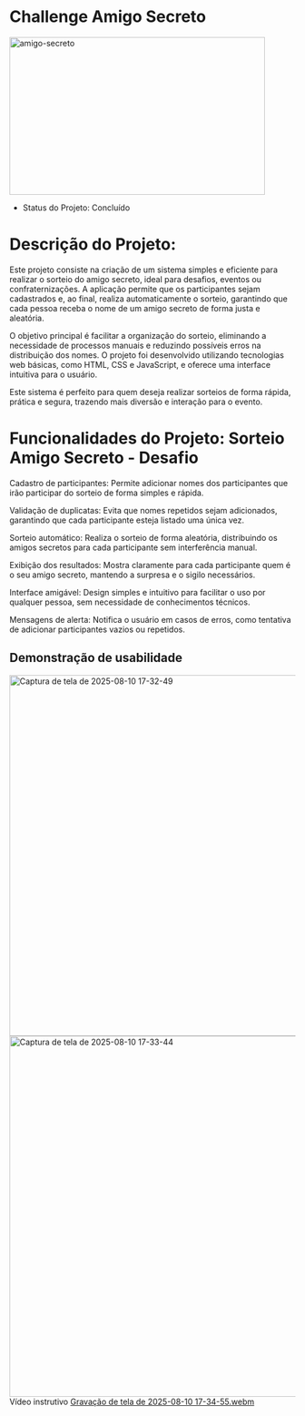 # Challenge Amigo Secreto
<img width="450" height="277" alt="amigo-secreto" src="https://github.com/user-attachments/assets/2a17cf0c-1a31-4cda-97d9-243ed05b0d0c" />

- Status do Projeto: Concluído
 # Descrição do Projeto:
Este projeto consiste na criação de um sistema simples e eficiente para realizar o sorteio do amigo secreto, ideal para desafios, eventos ou confraternizações. A aplicação permite que os participantes sejam cadastrados e, ao final, realiza automaticamente o sorteio, garantindo que cada pessoa receba o nome de um amigo secreto de forma justa e aleatória.

O objetivo principal é facilitar a organização do sorteio, eliminando a necessidade de processos manuais e reduzindo possíveis erros na distribuição dos nomes. O projeto foi desenvolvido utilizando tecnologias web básicas, como HTML, CSS e JavaScript, e oferece uma interface intuitiva para o usuário.

Este sistema é perfeito para quem deseja realizar sorteios de forma rápida, prática e segura, trazendo mais diversão e interação para o evento.

# Funcionalidades do Projeto: Sorteio Amigo Secreto - Desafio

  Cadastro de participantes: Permite adicionar nomes dos participantes que irão participar do sorteio de forma simples e rápida.

  Validação de duplicatas: Evita que nomes repetidos sejam adicionados, garantindo que cada participante esteja listado uma única vez.

  Sorteio automático: Realiza o sorteio de forma aleatória, distribuindo os amigos secretos para cada participante sem interferência manual.

  Exibição dos resultados: Mostra claramente para cada participante quem é o seu amigo secreto, mantendo a surpresa e o sigilo necessários.

  Interface amigável: Design simples e intuitivo para facilitar o uso por qualquer pessoa, sem necessidade de conhecimentos técnicos.

  Mensagens de alerta: Notifica o usuário em casos de erros, como tentativa de adicionar participantes vazios ou repetidos.
  ## Demonstração de usabilidade
<img width="1362" height="634" alt="Captura de tela de 2025-08-10 17-32-49" src="https://github.com/user-attachments/assets/78013bda-f4a2-442b-bed2-4e9d3063453a" />
<img width="1362" height="634" alt="Captura de tela de 2025-08-10 17-33-44" src="https://github.com/user-attachments/assets/8f2d4cd1-c5d3-47e6-82da-42dd14784051" />
<img width="1362" hei[Gravação de tela de 2025-08-10 17-34-55.webm](https://github.com/user-attachments/assets/53c077d5-3f8f-4d00-9202-b5142abd0813)

Vídeo instrutivo 
[Gravação de tela de 2025-08-10 17-34-55.webm](https://github.com/user-attachments/assets/4caa6f8e-f738-4d90-94bc-5e3b798d1511)


  
